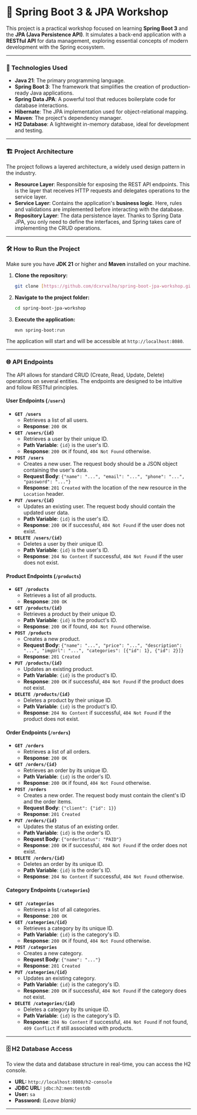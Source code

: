# 📖 Spring Boot 3 & JPA Workshop

This project is a practical workshop focused on learning **Spring Boot 3** and the **JPA (Java Persistence API)**. It simulates a back-end application with a **RESTful API** for data management, exploring essential concepts of modern development with the Spring ecosystem.

---

### 🚀 Technologies Used

* **Java 21**: The primary programming language.
* **Spring Boot 3**: The framework that simplifies the creation of production-ready Java applications.
* **Spring Data JPA**: A powerful tool that reduces boilerplate code for database interactions.
* **Hibernate**: The JPA implementation used for object-relational mapping.
* **Maven**: The project's dependency manager.
* **H2 Database**: A lightweight in-memory database, ideal for development and testing.

---

### 🏗️ Project Architecture

The project follows a layered architecture, a widely used design pattern in the industry.

* **Resource Layer**: Responsible for exposing the REST API endpoints. This is the layer that receives HTTP requests and delegates operations to the service layer.
* **Service Layer**: Contains the application's **business logic**. Here, rules and validations are implemented before interacting with the database.
* **Repository Layer**: The data persistence layer. Thanks to Spring Data JPA, you only need to define the interfaces, and Spring takes care of implementing the CRUD operations.

---

### 🛠️ How to Run the Project

Make sure you have **JDK 21** or higher and **Maven** installed on your machine.

1.  **Clone the repository:**
    ```bash
    git clone [https://github.com/dcxrvalho/spring-boot-jpa-workshop.git](https://github.com/dcxrvalho/spring-boot-jpa-workshop.git)
    ```
2.  **Navigate to the project folder:**
    ```bash
    cd spring-boot-jpa-workshop
    ```
3.  **Execute the application:**
    ```bash
    mvn spring-boot:run
    ```

The application will start and will be accessible at `http://localhost:8080`.

---

### 🌐 API Endpoints

The API allows for standard CRUD (Create, Read, Update, Delete) operations on several entities. The endpoints are designed to be intuitive and follow RESTful principles.

#### **User Endpoints (`/users`)**

* **`GET /users`**
    * Retrieves a list of all users.
    * **Response**: `200 OK`
* **`GET /users/{id}`**
    * Retrieves a user by their unique ID.
    * **Path Variable**: `{id}` is the user's ID.
    * **Response**: `200 OK` if found, `404 Not Found` otherwise.
* **`POST /users`**
    * Creates a new user. The request body should be a JSON object containing the user's data.
    * **Request Body**: `{"name": "...", "email": "...", "phone": "...", "password": "..."}`
    * **Response**: `201 Created` with the location of the new resource in the `Location` header.
* **`PUT /users/{id}`**
    * Updates an existing user. The request body should contain the updated user data.
    * **Path Variable**: `{id}` is the user's ID.
    * **Response**: `200 OK` if successful, `404 Not Found` if the user does not exist.
* **`DELETE /users/{id}`**
    * Deletes a user by their unique ID.
    * **Path Variable**: `{id}` is the user's ID.
    * **Response**: `204 No Content` if successful, `404 Not Found` if the user does not exist.

#### **Product Endpoints (`/products`)**

* **`GET /products`**
    * Retrieves a list of all products.
    * **Response**: `200 OK`
* **`GET /products/{id}`**
    * Retrieves a product by their unique ID.
    * **Path Variable**: `{id}` is the product's ID.
    * **Response**: `200 OK` if found, `404 Not Found` otherwise.
* **`POST /products`**
    * Creates a new product.
    * **Request Body**: `{"name": "...", "price": "...", "description": "...", "imgUrl": "...", "categories": [{"id": 1}, {"id": 2}]}`
    * **Response**: `201 Created`
* **`PUT /products/{id}`**
    * Updates an existing product.
    * **Path Variable**: `{id}` is the product's ID.
    * **Response**: `200 OK` if successful, `404 Not Found` if the product does not exist.
* **`DELETE /products/{id}`**
    * Deletes a product by their unique ID.
    * **Path Variable**: `{id}` is the product's ID.
    * **Response**: `204 No Content` if successful, `404 Not Found` if the product does not exist.

#### **Order Endpoints (`/orders`)**

* **`GET /orders`**
    * Retrieves a list of all orders.
    * **Response**: `200 OK`
* **`GET /orders/{id}`**
    * Retrieves an order by its unique ID.
    * **Path Variable**: `{id}` is the order's ID.
    * **Response**: `200 OK` if found, `404 Not Found` otherwise.
* **`POST /orders`**
    * Creates a new order. The request body must contain the client's ID and the order items.
    * **Request Body**: `{"client": {"id": 1}}`
    * **Response**: `201 Created`
* **`PUT /orders/{id}`**
    * Updates the status of an existing order.
    * **Path Variable**: `{id}` is the order's ID.
    * **Request Body**: `{"orderStatus": "PAID"}`
    * **Response**: `200 OK` if successful, `404 Not Found` if the order does not exist.
* **`DELETE /orders/{id}`**
    * Deletes an order by its unique ID.
    * **Path Variable**: `{id}` is the order's ID.
    * **Response**: `204 No Content` if successful, `404 Not Found` otherwise.

#### **Category Endpoints (`/categories`)**

* **`GET /categories`**
    * Retrieves a list of all categories.
    * **Response**: `200 OK`
* **`GET /categories/{id}`**
    * Retrieves a category by its unique ID.
    * **Path Variable**: `{id}` is the category's ID.
    * **Response**: `200 OK` if found, `404 Not Found` otherwise.
* **`POST /categories`**
    * Creates a new category.
    * **Request Body**: `{"name": "..."}`
    * **Response**: `201 Created`
* **`PUT /categories/{id}`**
    * Updates an existing category.
    * **Path Variable**: `{id}` is the category's ID.
    * **Response**: `200 OK` if successful, `404 Not Found` if the category does not exist.
* **`DELETE /categories/{id}`**
    * Deletes a category by its unique ID.
    * **Path Variable**: `{id}` is the category's ID.
    * **Response**: `204 No Content` if successful, `404 Not Found` if not found, `409 Conflict` if still associated with products.

---

### 🗄️ H2 Database Access

To view the data and database structure in real-time, you can access the H2 console.

* **URL:** `http://localhost:8080/h2-console`
* **JDBC URL:** `jdbc:h2:mem:testdb`
* **User:** `sa`
* **Password:** *(Leave blank)*

---
